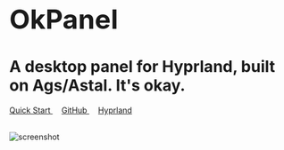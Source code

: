 <h1 style="font-size: 3rem; font-weight: 700; margin-bottom: 0.5rem;">OkPanel</h1>

# A desktop panel for Hyprland, built on Ags/Astal.  It's okay.

<div class="md-button-group">
    <a href="installation" class="md-button md-button--primary" style="margin-right: 1rem;">
        Quick Start
    </a>
    <a href="https://github.com/JohnOberhauser/OkPanel" class="md-button" style="margin-right: 1rem;">
        GitHub
    </a>
    <a href="https://hyprland.org/" class="md-button" style="margin-right: 1rem;">
        Hyprland
    </a>
</div>

<br>

![screenshot](screenshots/features/network.png)
